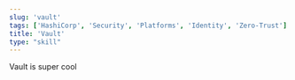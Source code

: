 ```yaml
---
slug: 'vault'
tags: ['HashiCorp', 'Security', 'Platforms', 'Identity', 'Zero-Trust']
title: 'Vault'
type: "skill"
---
```


Vault is super cool